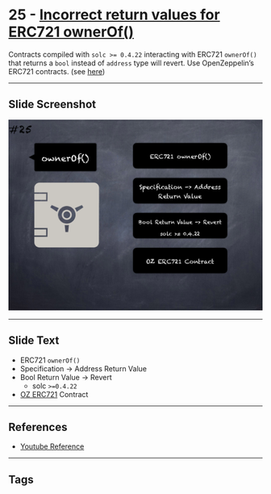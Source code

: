 # 25 - [Incorrect return values for ERC721 ownerOf()](Incorrect%20return%20values%20for%20ERC721%20ownerOf().md)
Contracts compiled with `solc >= 0.4.22` interacting with ERC721 `ownerOf()` that returns a `bool` instead of `address` type will revert. Use OpenZeppelin’s ERC721 contracts. (see [here](https://github.com/crytic/slither/wiki/Detector-Documentation#incorrect-erc721-interface))

___
## Slide Screenshot
![025.png](../../images/4.Pitfalls%20and%20Best%20Practices%20101/025.png)
___
## Slide Text
- ERC721 `ownerOf()`
- Specification -> Address Return Value
- Bool Return Value -> Revert
	- solc `>=0.4.22`
- [OZ ERC721](../3.%20Solidity%20201/OZ%20ERC721.md) Contract
___
## References
- [Youtube Reference](https://youtu.be/fgXuHaZDenU?t=426)
___
## Tags